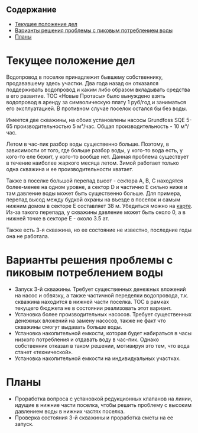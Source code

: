 ## Содержание
<!-- TOC START min:1 max:3 link:true asterisk:false update:true -->
  - [Текущее положение дел](#текущее-положение-дел)
  - [Варианты решения проблемы с пиковым потреблением воды](#варианты-решения-проблемы-с-пиковым-потреблением-воды)
  - [Планы](#планы)
<!-- TOC END -->

# Текущее положение дел
Водопровод в поселке принадлежит бывшему собственнику,  продававшему здесь участки. Два года назад он отказался поддерживать водопровод и каким либо образом вкладывать средства в его развитие. ТОС «Новые Протасы» было вынуждено взять водопровод в аренду за символическую плату 1 руб/год и заниматься его эксплуатацией. В противном случае поселок остался бы без воды.

Имеется две скважины, на обоих установлены насосы Grundfoss SQE 5-65 производительностью 5 м³/час. Общая производительность - 10 м³/час.

Летом в час-пик разбор воды существенно больше. Поэтому, в зависимости от того, где больше разбор воды, у кого-то вода есть, у кого-то еле бежит, у кого-то вообще нет. Данная проблема существует в течение наиболее жаркого месяца летом. Зимой работает только одна скважина и ее производительности хватает.

Также в поселке большой перепад высот - сектора A, B, C находятся более-менее на одном уровне, а сектор D и частично E сильно ниже и там давление воды может быть существенно больше. Для примера, перепад высод между будкой охраны на въезде в поселок и самым нижним домом в секторе E составляет 38 м. Убедиться можно на [карте](http://www.vhfdx.ru/karta-vyisot). Из-за такого перепада, у скважины давление может быть около 0, а в нижней точке в секторе E - около 3.5 ат.

Также есть 3-я скважина, но ее состояние не известно, последние годы она не работала.

# Варианты решения проблемы с пиковым потреблением воды
* Запуск 3-й скважины. Требует существенных денежных вложений на насос и обвязку, а также частичной переделки водопровода, т.к. скважина находится в нижней части поселка. ТОС в рамках текущего бюджета не в состоянии реализовать этот вариант.
* Установка более производительных насосов. Требует существенных денежных вложений на замену насосов, также не факт что скважины смогут выдавать больше воды.
* Установка накопительной емкости, которая будет набираться в часы низкого потребления и отдавать воду в час-пик. Однако собственник отказал в таком решении, мотивируя это тем, что вода станет «технической».
* Установка накопительной емкости на индивидуальных участках.

# Планы
* Проработка вопроса с установкой редукционных клапанов на линии, идущие в нижние части поселка, чтобы решить проблему с высоким давлением воды в нижних частях поселка.
* Проверка состояния 3-й скважины и проработка сметы на ее запуск.
